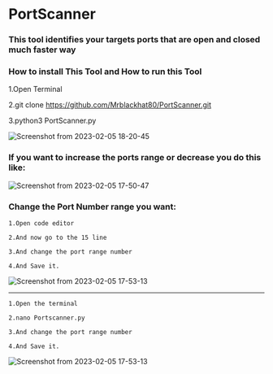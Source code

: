 # PortScanner

### This tool identifies your targets ports that are open and closed much faster way


### How to install This Tool and How to run this Tool
  
  1.Open Terminal
  
  2.git clone https://github.com/Mrblackhat80/PortScanner.git
  
  3.python3 PortScanner.py
  
  
![Screenshot from 2023-02-05 18-20-45](https://user-images.githubusercontent.com/123051087/216819639-df94942d-ab1b-4fc7-9c19-39420a9996c5.png)





### If you want to increase the ports range or decrease you do this like:


![Screenshot from 2023-02-05 17-50-47](https://user-images.githubusercontent.com/123051087/216818344-e59e6029-944c-4040-bcd3-7378d4583116.png)

### Change the Port Number range you want:
  
    1.Open code editor
  
    2.And now go to the 15 line
  
    3.And change the port range number
  
    4.And Save it.
    
  ![Screenshot from 2023-02-05 17-53-13](https://user-images.githubusercontent.com/123051087/216818440-17780bfb-3e34-4686-929d-b901108ea3b5.png)


  -----------------------------------------------------------------------------------------------------------
  
    1.Open the terminal
  
    2.nano Portscanner.py
  
    3.And change the port range number
  
    4.And Save it.
  

![Screenshot from 2023-02-05 17-53-13](https://user-images.githubusercontent.com/123051087/216818440-17780bfb-3e34-4686-929d-b901108ea3b5.png)

